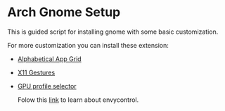 # Arch Gnome Setup

This is guided script for installing gnome with some basic customization.

For more customization you can install these extension:

 - [Alphabetical App Grid](https://extensions.gnome.org/extension/4269/alphabetical-app-grid/)
 - [X11 Gestures](https://extensions.gnome.org/extension/4033/x11-gestures/)
 - [GPU profile selector](https://extensions.gnome.org/extension/5009/gpu-profile-selector/)
 
    Folow this [link](https://github.com/bayasdev/envycontrol) to learn about envycontrol.
